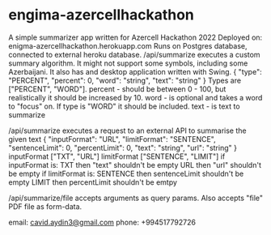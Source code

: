 # engima-azercellhackathon
A simple summarizer app written for Azercell Hackathon 2022
Deployed on: enigma-azercellhackathon.herokuapp.com
Runs on Postgres database, connected to external heroku database.
/api/summarize executes a custom summary algorithm. It might not support some symbols, including some Azerbaijani. It also has and desktop application written with Swing.
{
  "type": "PERCENT",
  "percent": 0,
  "word": "string",
  "text": "string"
}
Types are ["PERCENT", "WORD"].
percent - should be between 0 - 100, but realistically it should be increased by 10.
word - is optional and takes a word to "focus" on. If type is "WORD" it should be included.
text - is text to summarize

/api/summarize executes a request to an external API to summarise the given text
{
  "inputFormat": "URL",
  "limitFormat": "SENTENCE",
  "sentenceLimit": 0,
  "percentLimit": 0,
  "text": "string",
  "url": "string"
}
inputFormat ["TXT", "URL"]
limitFormat ["SENTENCE", "LIMIT"]
if inputFormat is:
    TXT then "text" shouldn't be empty
    URL then "url" shouldn't be empty
if limitFormat is:
    SENTENCE then sentenceLimit shouldn't be empty
    LIMIT then percentLimit shouldn't be emtpy
  

/api/summarize/file
accepts arguments as query params. Also accepts "file" PDF file as form-data.

email: cavid.aydin3@gmail.com
phone: +994517792726
